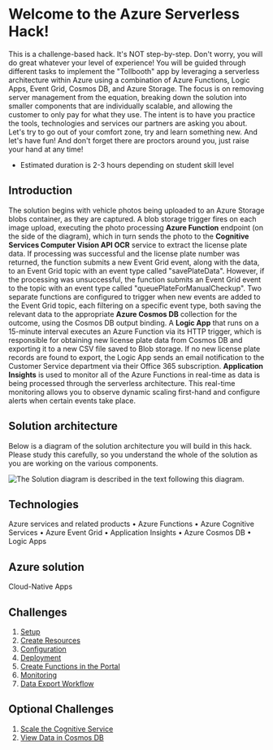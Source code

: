 # Welcome to the Azure Serverless Hack!

This is a challenge-based hack. It's NOT step-by-step. Don't worry, you will do great whatever your level of experience! You will be guided through different tasks to implement the "Tollbooth" app by leveraging a serverless architecture within Azure using a combination of Azure Functions, Logic Apps, Event Grid, Cosmos DB, and Azure Storage. The focus is on removing server management from the equation, breaking down the solution into smaller components that are individually scalable, and allowing the customer to only pay for what they use.  The intent is to have you practice the tools, technologies and services our partners are asking you about. Let's try to go out of your comfort zone, try and learn something new. And let's have fun!
And don't forget there are proctors around you, just raise your hand at any time!
- Estimated duration is 2-3 hours depending on student skill level

## **Introduction**

The solution begins with vehicle photos being uploaded to an Azure Storage blobs container, as they are captured. A blob storage trigger fires on each image upload, executing the photo processing **Azure Function** endpoint (on the side of the diagram), which in turn sends the photo to the **Cognitive Services Computer Vision API OCR** service to extract the license plate data. If processing was successful and the license plate number was returned, the function submits a new Event Grid event, along with the data, to an Event Grid topic with an event type called &quot;savePlateData&quot;. However, if the processing was unsuccessful, the function submits an Event Grid event to the topic with an event type called &quot;queuePlateForManualCheckup&quot;. Two separate functions are configured to trigger when new events are added to the Event Grid topic, each filtering on a specific event type, both saving the relevant data to the appropriate **Azure Cosmos DB** collection for the outcome, using the Cosmos DB output binding. A **Logic App** that runs on a 15-minute interval executes an Azure Function via its HTTP trigger, which is responsible for obtaining new license plate data from Cosmos DB and exporting it to a new CSV file saved to Blob storage. If no new license plate records are found to export, the Logic App sends an email notification to the Customer Service department via their Office 365 subscription. **Application Insights** is used to monitor all of the Azure Functions in real-time as data is being processed through the serverless architecture. This real-time monitoring allows you to observe dynamic scaling first-hand and configure alerts when certain events take place.


## **Solution architecture**

Below is a diagram of the solution architecture you will build in this hack. Please study this carefully, so you understand the whole of the solution as you are working on the various components.

![The Solution diagram is described in the text following this diagram.](images/image2.png 'Solution diagram')


## Technologies

Azure services and related products
•	Azure Functions
•	Azure Cognitive Services
•	Azure Event Grid
•	Application Insights
•	Azure Cosmos DB
•	Logic Apps


## Azure solution
Cloud-Native Apps


## Challenges
1.	[Setup](./challenges/Setup.md)
1.  [Create Resources](./challenges/CreateResources.md)
1.  [Configuration](./challenges/Configuration.md)
1.  [Deployment](./challenges/Deployment.md)
1.  [Create Functions in the Portal](./challenges/PortalFunctions.md)
1.  [Monitoring](./challenges/Monitoring.md)
1.  [Data Export Workflow](./challenges/Workflow.md)


## Optional Challenges
1.	[Scale the Cognitive Service](./challenges/ScaleCognitive.md)
1.  [View Data in Cosmos DB](./challenges/Cosmos.md)
